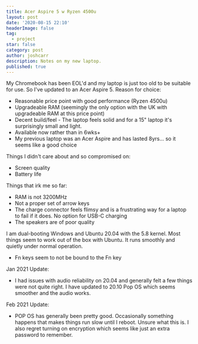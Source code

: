 ```yaml
---
title: Acer Aspire 5 w Ryzen 4500u
layout: post
date: '2020-08-15 22:10'
headerImage: false
tag:
  - project
star: false
category: post
author: joshcarr
description: Notes on my new laptop.
published: true
---
```


My Chromebook has been EOL'd and my laptop is just too old to be suitable for use. So I've updated to an Acer Aspire 5. Reason for choice:
* Reasonable price point with good performance (Ryzen 4500u)
* Upgradeable RAM (seemingly the only option with the UK with upgradeable RAM at this price point)
* Decent build/feel - The laptop feels solid and for a 15" laptop it's surprisingly small and light.
* Available now rather than in 6wks+
* My previous laptop was an Acer Aspire and has lasted 8yrs... so it seems like a good choice


Things I didn't care about and so compromised on:
* Screen quality 
* Battery life

Things that irk me so far:
* RAM is not 3200MHz
* Not a proper set of arrow keys
* The charge connector feels flimsy and is a frustrating way for a laptop to fail if it does. No option for USB-C charging
* The speakers are of poor quality

I am dual-booting Windows and Ubuntu 20.04 with the 5.8 kernel. Most things seem to work out of the box with Ubuntu. It runs smoothly and quietly under normal operation.
* Fn keys seem to not be bound to the Fn key

Jan 2021 Update:
* I had issues with audio reliability on 20.04 and generally felt a few things were not quite right. I have updated to 20.10 Pop OS which seems smoother and the audio works. 

Feb 2021 Update:
* POP OS has generally been pretty good. Occasionally something happens that makes things run slow until I reboot. Unsure what this is. I also regret turning on encryption which seems like just an extra password to remember.


